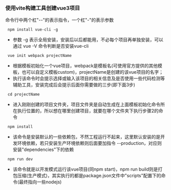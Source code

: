 ### 使用vite构建工具创建vue3项目

命令行中两个杠"--"的表示指令，一个杠"-"的表示参数

```shell
 npm install vue-cli -g
```
* 参数 -g 表示全局安装，安装后以后都能用，不必每个项目再单独安装，可以通过 vue -V 命令判断是否安装vue-cli

```shell
 vue init webpack projectName
```
* 根据模板初始化一个vue项目，webpack是模板名(可使用官方提供的其他模板，也可以自定义模板custom)，projectName是创建的该vue项目的名字；
* 执行该命令时会提示选择或输入该项目的相关信息及是否使用一些代码检测等辅助工具，安装完成后会提示后面你需要做的三步(即下面3步)

```shell
 cd projectName
```
* 进入刚刚创建的项目文件夹，项目文件夹是自动生成在上面模板初始化命令所在执行位置的，所以想在哪里创建项目，就要在哪个文件夹下执行步骤2的命令

```shell
 npm install
```
* 该命令是安装默认的一些依赖包，不然工程运行不起来，这里默认安装的是开发环境依赖，若只安装生产环境依赖则后面要加指令 --production，对应则安装"dependencies"下的依赖

```shell
 npm run dev
```
* 该命令就是以开发模式运行该vue项目(同npm start)，npm run build则是打包压缩(生产模式)，其实执行的都是package.json文件中"scripts"配置下的命令(最终指向一些nodejs)